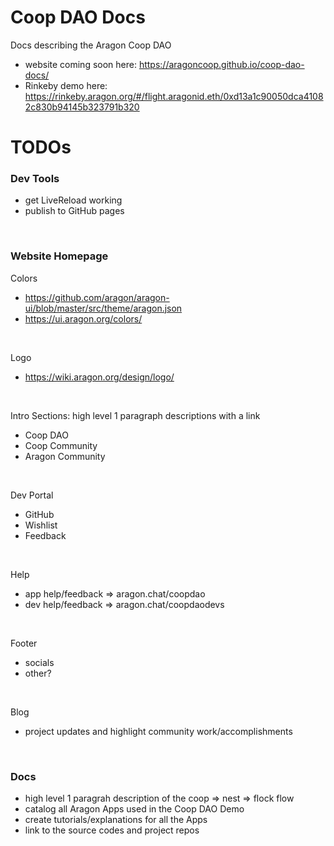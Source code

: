 # Coop DAO Docs

Docs describing the Aragon Coop DAO
- website coming soon here: https://aragoncoop.github.io/coop-dao-docs/
- Rinkeby demo here: https://rinkeby.aragon.org/#/flight.aragonid.eth/0xd13a1c90050dca41082c830b94145b323791b320

# TODOs

### Dev Tools 
- get LiveReload working
- publish to GitHub pages

<br />

### Website Homepage 

Colors
- https://github.com/aragon/aragon-ui/blob/master/src/theme/aragon.json
- https://ui.aragon.org/colors/

<br />

Logo
- https://wiki.aragon.org/design/logo/

<br />

Intro Sections: high level 1 paragraph descriptions with a link
- Coop DAO
- Coop Community 
- Aragon Community

<br />

Dev Portal
- GitHub
- Wishlist
- Feedback

<br />

Help
- app help/feedback => aragon.chat/coopdao
- dev help/feedback => aragon.chat/coopdaodevs

<br />

Footer
- socials
- other?

<br />

Blog
- project updates and highlight community work/accomplishments

<br />

### Docs 
- high level 1 paragrah description of the coop => nest => flock flow
- catalog all Aragon Apps used in the Coop DAO Demo
- create tutorials/explanations for all the Apps
- link to the source codes and project repos
